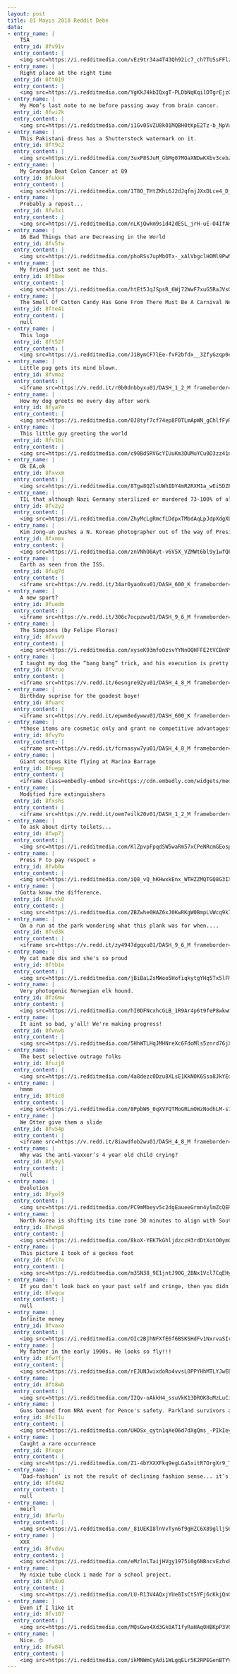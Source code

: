 ```yaml
---
layout: post
title: 01 Mayıs 2018 Reddit Debe
data:
- entry_name: |
    TSA
  entry_id: 8fv91v
  entry_content: |
    <img src=https://i.redditmedia.com/vEz9tr34a4T43Qh92ic7_ch7TU5sFFlzVSPOE-Dqqjk.jpg?s=bc73a5590b28eca42f5d471488398980 frameborder=0>
- entry_name: |
    Right place at the right time
  entry_id: 8ft019
  entry_content: |
    <img src=https://i.redditmedia.com/YgKkJ4kbIQxgT-PLDbNqKqilDTgrEjzG7T1GwmTH7uw.jpg?s=be7d47c71bd2466246c17bb89be8709b frameborder=0>
- entry_name: |
    My Mom’s last note to me before passing away from brain cancer.
  entry_id: 8fwi2k
  entry_content: |
    <img src=https://i.redditmedia.com/i1Gv0SVZU8k01MQBH0tKpE2Tz-b_NpVuR7dtRZTZEMM.jpg?s=b050b8fd1ca5547732a832592a0adf00 frameborder=0>
- entry_name: |
    This Pakistani dress has a Shutterstock watermark on it.
  entry_id: 8ft9c2
  entry_content: |
    <img src=https://i.redditmedia.com/3uxP8SJuM_GbMg07MOaXNDwKXbv3cebzaBzo5dkSxOM.jpg?s=b2d509e3fa6ac30ad233e68c59683089 frameborder=0>
- entry_name: |
    My Grandpa Beat Colon Cancer at 89
  entry_id: 8fukk4
  entry_content: |
    <img src=https://i.redditmedia.com/1T8O_THtZKhL6J2dJqfmjJXxDLce4_D_OBfB1mRBbtI.jpg?s=92939fcfbc7feb4c6b0d4374abfe5d5f frameborder=0>
- entry_name: |
    Probably a repost...
  entry_id: 8fw3xi
  entry_content: |
    <img src=https://i.redditmedia.com/nLKjQwkm9s1d42dESL_jrH-uE-O4IfAKB4WlV3PTi8Q.jpg?s=53978316167cffd93b8d1612d44ffc09 frameborder=0>
- entry_name: |
    16 Bad Things that are Decreasing in the World
  entry_id: 8fv5fw
  entry_content: |
    <img src=https://i.redditmedia.com/phoRSs7upMbOTx-_xAlVbgclHOMl9PwNyZ3JUPVXfFs.jpg?s=98a0895029fda0c8d7748dff93dd96c0 frameborder=0>
- entry_name: |
    My friend just sent me this.
  entry_id: 8ft8ww
  entry_content: |
    <img src=https://i.redditmedia.com/htEt5JqJSpsR_6Wj72WwF7xuG5RaJVsGkG1Qx47Q0UQ.jpg?s=ff72339767ac01d6de91f9c9899a13a5 frameborder=0>
- entry_name: |
    The Smell Of Cotton Candy Has Gone From There Must Be A Carnival Nearby to Who's The Douche Who's Vaping?.
  entry_id: 8fte4i
  entry_content: |
    null
- entry_name: |
    This logo
  entry_id: 8ft52f
  entry_content: |
    <img src=https://i.redditmedia.com/J1BymCF7lEe-fvF2bfdx__3ZfyGzqp0cWSE7fBCkcFM.jpg?s=813c46484e4ba612ce2f79b9d896e506 frameborder=0>
- entry_name: |
    Little pug gets its mind blown.
  entry_id: 8fvmoz
  entry_content: |
    <iframe src=https://v.redd.it/r0b0dnbbyxu01/DASH_1_2_M frameborder=0></iframe>
- entry_name: |
    How my dog greets me every day after work
  entry_id: 8fya7m
  entry_content: |
    <img src=https://i.redditmedia.com/0J8tyf7cf74ep8F0TLmApWN_gChlfFyR_JtJIf2f5HM.jpg?s=16814adff83f60d0ef86e728b73f2dfb frameborder=0>
- entry_name: |
    This little guy greeting the world
  entry_id: 8fv1bi
  entry_content: |
    <img src=https://i.redditmedia.com/c90BdSRVGcYIUuKm3DUMuYCu0D3zz41n5N45wcgUirw.jpg?s=acaa9fa5b8539123b8574ac43d40126e frameborder=0>
- entry_name: |
    Ok EA,ok
  entry_id: 8fxvxm
  entry_content: |
    <img src=https://i.redditmedia.com/8Tgw8QZlsUWhIDY4mR2RXM1a_wEi5DZF-ExkXqyOOuc.png?s=77a3eafe4ba32b47175155b5547d2bdd frameborder=0>
- entry_name: |
    TIL that although Nazi Germany sterilized or murdered 73-100% of all schizophrenics in Germany (about 220K-269K people), there were no long-term effects on subsequent rates of schizophrenia in Germany. In fact, post WWII rates were unexpectedly high.
  entry_id: 8fv2y2
  entry_content: |
    <img src=https://i.redditmedia.com/ZhyMcLgRmcfLDdpxTMbdAqLpJdpXdgXLYank-HJqGKE.jpg?s=b23e9faf66c846f52b85e936afd209e7 frameborder=0>
- entry_name: |
    Kim Jong-un pushes a N. Korean photographer out of the way of President Moon.
  entry_id: 8fxmmx
  entry_content: |
    <img src=https://i.redditmedia.com/znVNhO0Ayt-v6V5X_VZMWt6bl9y1wfQFzf4_sAMcODg.gif?fm=jpg&s=aa33614d19354048fd634448c8be2dee frameborder=0>
- entry_name: |
    Earth as seen from the ISS.
  entry_id: 8fug7d
  entry_content: |
    <iframe src=https://v.redd.it/34ar0yao0xu01/DASH_600_K frameborder=0></iframe>
- entry_name: |
    A new sport?
  entry_id: 8fuedm
  entry_content: |
    <iframe src=https://v.redd.it/306c7ocpzwu01/DASH_9_6_M frameborder=0></iframe>
- entry_name: |
    The Simpsons (by Felipe Flores)
  entry_id: 8fxvv9
  entry_content: |
    <img src=https://i.redditmedia.com/xyseK93mfoOzsvYYNnOQHFFE2tVCBnNYo1IZK3xGEWg.jpg?s=62a5c42a4e988125d079160a35ad144f frameborder=0>
- entry_name: |
    I taught my dog the “bang bang” trick, and his execution is pretty adorable.
  entry_id: 8fvruo
  entry_content: |
    <iframe src=https://v.redd.it/6esngre92yu01/DASH_4_8_M frameborder=0></iframe>
- entry_name: |
    Birthday suprise for the goodest boye!
  entry_id: 8fuarc
  entry_content: |
    <iframe src=https://v.redd.it/epwm8edywwu01/DASH_600_K frameborder=0></iframe>
- entry_name: |
    *these items are cosmetic only and grant no competitive advantages*
  entry_id: 8fvy7o
  entry_content: |
    <iframe src=https://v.redd.it/fcrnasyw7yu01/DASH_4_8_M frameborder=0></iframe>
- entry_name: |
    Giant octopus kite flying at Marina Barrage
  entry_id: 8fuepp
  entry_content: |
    <iframe class=embedly-embed src=https://cdn.embedly.com/widgets/media.html?src=https%3A%2F%2Fgfycat.com%2Fifr%2FLateSeparateAsianwaterbuffalo&url=https%3A%2F%2Fgfycat.com%2Fgifs%2Fdetail%2FLateSeparateAsianwaterbuffalo&image=https%3A%2F%2Fthumbs.gfycat.com%2FLateSeparateAsianwaterbuffalo-size_restricted.gif&key=2aa3c4d5f3de4f5b9120b660ad850dc9&type=text%2Fhtml&schema=gfycat width=600 height=338 scrolling=no frameborder=0 allowfullscreen></iframe>
- entry_name: |
    Modified fire extinguishers
  entry_id: 8fxshs
  entry_content: |
    <iframe src=https://v.redd.it/oem7eilk20v01/DASH_1_2_M frameborder=0></iframe>
- entry_name: |
    To ask about dirty toilets...
  entry_id: 8fwp7j
  entry_content: |
    <img src=https://i.redditmedia.com/KlZpvpFpqdSW5waRm57xCPeNRcmGEospdMJNTM63WNo.png?s=f7a45ef32f4ad028f3282dc1ec39ffc5 frameborder=0>
- entry_name: |
    Press F to pay respect ✊
  entry_id: 8fwb0w
  entry_content: |
    <img src=https://i.redditmedia.com/iQ8_vQ_hKHwxkEnx_WTHZZMQTGQ8G3IXZYc47Vq2nFM.jpg?s=ec4d2266aed6a552e0ce053c7478bd81 frameborder=0>
- entry_name: |
    Gotta know the difference.
  entry_id: 8fuvk0
  entry_content: |
    <img src=https://i.redditmedia.com/ZBZwhe0HAZ6xJ0KwRKgW0BmpLVWcq9kITf4NHSjnnR4.jpg?s=b9b6ef7fc16729d1b64cebb6f5e129eb frameborder=0>
- entry_name: |
    On a run at the park wondering what this plank was for when....
  entry_id: 8fvd3k
  entry_content: |
    <iframe src=https://v.redd.it/zy4947dgqxu01/DASH_9_6_M frameborder=0></iframe>
- entry_name: |
    My cat made dis and she's so proud
  entry_id: 8ftb1e
  entry_content: |
    <img src=https://i.redditmedia.com/jBiBaL2sMWoo5HofiqkytgYHq5Tx5lFR6EfEPIcuxgk.jpg?s=93b10c2113aa90150e878a005396d58a frameborder=0>
- entry_name: |
    Very photogenic Norwegian elk hound.
  entry_id: 8fz6mw
  entry_content: |
    <img src=https://i.redditmedia.com/hI0DFNcxhcGLB_1R9Ar4p6t9feP8wkwmMfuWeiDqXOQ.jpg?s=e1e5cb1dddb2089bfc546a89e49c2e71 frameborder=0>
- entry_name: |
    It aint so bad, y'all! We're making progress!
  entry_id: 8fwnvb
  entry_content: |
    <img src=https://i.redditmedia.com/5HhWTLHqJMHNreXc6FdoMls5znrd76jXUyLsuWQc_Y4.jpg?s=cdba479d8416fdae8ee72535f49f8aab frameborder=0>
- entry_name: |
    The best selective outrage folks
  entry_id: 8fuzj0
  entry_content: |
    <img src=https://i.redditmedia.com/4a8dezc0Dzu8XLsE1KkNOK6Ssa8JkYEd3RNTMprJSs4.jpg?s=afe2762d62bec1330659ffbdcaf1abec frameborder=0>
- entry_name: |
    hmmm
  entry_id: 8ftic8
  entry_content: |
    <img src=https://i.redditmedia.com/8PpbW6_0qXVFQTMoGRLmOWzNodhLM-s7YACMDTg6LOo.jpg?s=658f6c26e1c3404d2cfab071e1a1d948 frameborder=0>
- entry_name: |
    We Otter give them a slide
  entry_id: 8fv54p
  entry_content: |
    <iframe src=https://v.redd.it/8iawdfob2wu01/DASH_4_8_M frameborder=0></iframe>
- entry_name: |
    Why was the anti-vaxxer‘s 4 year old child crying?
  entry_id: 8fy9y1
  entry_content: |
    null
- entry_name: |
    Evolution
  entry_id: 8fyol9
  entry_content: |
    <img src=https://i.redditmedia.com/PC9mMbeyv5c2dgEaueeGrmn4ylmZcQERKgXvtGvulbo.jpg?s=2b158117aa0a1f755ef0049cda766921 frameborder=0>
- entry_name: |
    North Korea is shifting its time zone 30 minutes to align with South Korea's
  entry_id: 8fwvp8
  entry_content: |
    <img src=https://i.redditmedia.com/8koX-YEK7kGhljdzczH3rdDtXotO0ymCwqBqeyt7euo.jpg?s=3ecd144f9c1b601c03f0283f0d27d85d frameborder=0>
- entry_name: |
    This picture I took of a geckos foot
  entry_id: 8fvl7e
  entry_content: |
    <img src=https://i.redditmedia.com/m3SN38_9E1jntJ90G_2BNx1Vcl7CqEHynUETa9d7D9g.jpg?s=6d1d653d059705a64ca1c79218c21b5c frameborder=0>
- entry_name: |
    If you don't look back on your past self and cringe, then you didn't grow as a person.
  entry_id: 8fwqcw
  entry_content: |
    null
- entry_name: |
    Infinite money
  entry_id: 8fvaxo
  entry_content: |
    <img src=https://i.redditmedia.com/OIc2BjhNFXfE6f6BSKSHdFv1NxrvaSIrREJb6vF4p5I.jpg?s=80814622e37de9d7e96fd94d7d5742ef frameborder=0>
- entry_name: |
    My father in the early 1990s. He looks so fly!!!
  entry_id: 8fw7fj
  entry_content: |
    <img src=https://i.redditmedia.com/rEJUNJwixdoRo4vvsL0PPYHhMTLYJwEECrj8IoBWzrM.jpg?s=6c8009698b0e10adc78e3faf49c98871 frameborder=0>
- entry_name: |
  entry_id: 8ft8wb
  entry_content: |
    <img src=https://i.redditmedia.com/I2Qv-oAkkH4_ssuVkK13DROK8uMzLuCiDRKMSSgIVVY.jpg?s=bda7005ec76dfd25d0ba3026f719ce47 frameborder=0>
- entry_name: |
    Guns banned from NRA event for Pence's safety. Parkland survivors ask, why not for us?
  entry_id: 8fv11u
  entry_content: |
    <img src=https://i.redditmedia.com/UHDSx_qytn1qXeO6d7dXgQms_-PIkIeySU8vrv_wwE0.jpg?s=448c16aa16de09c63de159313546dc92 frameborder=0>
- entry_name: |
    Caught a rare occurrence
  entry_id: 8fxqar
  entry_content: |
    <img src=https://i.redditmedia.com/Z1-4bYXXXFkq9egLGa5xitR7OrgXr9_THnceOnKQWlM.jpg?s=4103a69cb061a1b1ecd884abc6a9fb03 frameborder=0>
- entry_name: |
    ‘Dad-fashion’ is not the result of declining fashion sense... it’s the result of no longer giving a shit about strangers’ opinions.
  entry_id: 8ftd42
  entry_content: |
    null
- entry_name: |
    meirl
  entry_id: 8fwrlu
  entry_content: |
    <img src=https://i.redditmedia.com/_81UEKI8TnVvTyn6f9gHZC6X89glljS6Ia1V3KIzkmY.jpg?s=a9023f45217c896e70ac08d7e553a7f7 frameborder=0>
- entry_name: |
    XXX
  entry_id: 8fvdvu
  entry_content: |
    <img src=https://i.redditmedia.com/eMzlnLTaijHVgy1975i0g6NBncvEzhxPp_z7QWXrLOE.jpg?s=f93c1d73c09a5d44b57b500f676c08bd frameborder=0>
- entry_name: |
    My nixie tube clock i made for a school project.
  entry_id: 8fy8u0
  entry_content: |
    <img src=https://i.redditmedia.com/LU-R13V4AQxjYUe8IsCtSYFj6cKkjQnG0x9zYK2Qhlc.jpg?s=b08073852d2e3c9e2841039dd879661f frameborder=0>
- entry_name: |
    Even if I like it
  entry_id: 8fv107
  entry_content: |
    <img src=https://i.redditmedia.com/MQsGwo4Xd3Gk0AT1fyRaHAq0HBKpP3VCzzob7BJzusI.jpg?s=9ef538712477e4b620ea07e0871374f4 frameborder=0>
- entry_name: |
    Nice. 🙄
  entry_id: 8fw84l
  entry_content: |
    <img src=https://i.redditmedia.com/ikMNWmCyAdi1WLgqELr5K2RPEGenBTYVSBmzmpvNVWE.jpg?s=96fd38204487fb9260e0d3d9dd6e93fd frameborder=0>
---
```

